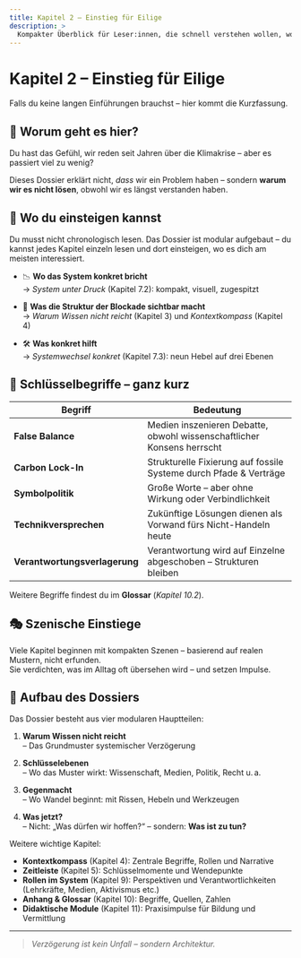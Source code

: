 ```yaml
---
title: Kapitel 2 – Einstieg für Eilige
description: >
  Kompakter Überblick für Leser:innen, die schnell verstehen wollen, worum es geht, wo sie einsteigen können – und was sie erwartet.
---
```


# Kapitel 2 – Einstieg für Eilige

Falls du keine langen Einführungen brauchst – hier kommt die Kurzfassung.

## 🧭 Worum geht es hier?

Du hast das Gefühl, wir reden seit Jahren über die Klimakrise – aber es passiert viel zu wenig?

Dieses Dossier erklärt nicht, _dass_ wir ein Problem haben – sondern **warum wir es nicht lösen**, obwohl wir es längst verstanden haben.

## 🚦 Wo du einsteigen kannst

Du musst nicht chronologisch lesen. Das Dossier ist modular aufgebaut – du kannst jedes Kapitel einzeln lesen und dort einsteigen, wo es dich am meisten interessiert.

- 📉 **Wo das System konkret bricht**\
  → _System unter Druck_ (Kapitel 7.2): kompakt, visuell, zugespitzt

- 🧠 **Was die Struktur der Blockade sichtbar macht**\
  → _Warum Wissen nicht reicht_ (Kapitel 3) und _Kontextkompass_ (Kapitel 4)

- 🛠 **Was konkret hilft**\
  → _Systemwechsel konkret_ (Kapitel 7.3): neun Hebel auf drei Ebenen

## 🧱 Schlüsselbegriffe – ganz kurz

| Begriff                       | Bedeutung                                                              |
| ----------------------------- | ---------------------------------------------------------------------- |
| **False Balance**             | Medien inszenieren Debatte, obwohl wissenschaftlicher Konsens herrscht |
| **Carbon Lock-In**            | Strukturelle Fixierung auf fossile Systeme durch Pfade & Verträge      |
| **Symbolpolitik**             | Große Worte – aber ohne Wirkung oder Verbindlichkeit                   |
| **Technikversprechen**        | Zukünftige Lösungen dienen als Vorwand fürs Nicht-Handeln heute        |
| **Verantwortungsverlagerung** | Verantwortung wird auf Einzelne abgeschoben – Strukturen bleiben       |

Weitere Begriffe findest du im **Glossar** (_Kapitel 10.2_).

## 🎭 Szenische Einstiege

Viele Kapitel beginnen mit kompakten Szenen – basierend auf realen Mustern, nicht erfunden.\
Sie verdichten, was im Alltag oft übersehen wird – und setzen Impulse.

## 🧭 Aufbau des Dossiers

Das Dossier besteht aus vier modularen Hauptteilen:

1. **Warum Wissen nicht reicht**\
   – Das Grundmuster systemischer Verzögerung

2. **Schlüsselebenen**\
   – Wo das Muster wirkt: Wissenschaft, Medien, Politik, Recht u. a.

3. **Gegenmacht**\
   – Wo Wandel beginnt: mit Rissen, Hebeln und Werkzeugen

4. **Was jetzt?**\
   – Nicht: „Was dürfen wir hoffen?“ – sondern: **Was ist zu tun?**

Weitere wichtige Kapitel:

- **Kontextkompass** (Kapitel 4): Zentrale Begriffe, Rollen und Narrative
- **Zeitleiste** (Kapitel 5): Schlüsselmomente und Wendepunkte
- **Rollen im System** (Kapitel 9): Perspektiven und Verantwortlichkeiten (Lehrkräfte, Medien, Aktivismus etc.)
- **Anhang & Glossar** (Kapitel 10): Begriffe, Quellen, Zahlen
- **Didaktische Module** (Kapitel 11): Praxisimpulse für Bildung und Vermittlung

---

> _Verzögerung ist kein Unfall – sondern Architektur._

<Footer />
